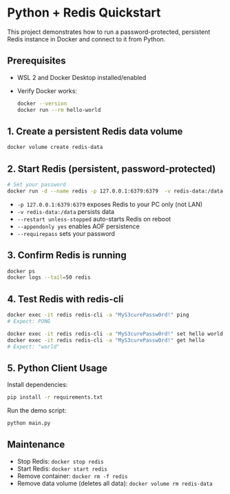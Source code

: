 # Python + Redis Quickstart

This project demonstrates how to run a password-protected, persistent Redis instance in Docker and connect to it from Python.

## Prerequisites

- WSL 2 and Docker Desktop installed/enabled
- Verify Docker works:

  ```sh
  docker --version
  docker run --rm hello-world
  ```

## 1. Create a persistent Redis data volume

```sh
docker volume create redis-data
```

## 2. Start Redis (persistent, password-protected)

```sh
# Set your password
docker run -d --name redis -p 127.0.0.1:6379:6379  -v redis-data:/data  --restart unless-stopped redis:latest redis-server --appendonly yes
```

- `-p 127.0.0.1:6379:6379` exposes Redis to your PC only (not LAN)
- `-v redis-data:/data` persists data
- `--restart unless-stopped` auto-starts Redis on reboot
- `--appendonly yes` enables AOF persistence
- `--requirepass` sets your password

## 3. Confirm Redis is running

```sh
docker ps
docker logs --tail=50 redis
```

## 4. Test Redis with redis-cli

```sh
docker exec -it redis redis-cli -a "MyS3curePassw0rd!" ping
# Expect: PONG

docker exec -it redis redis-cli -a "MyS3curePassw0rd!" set hello world
docker exec -it redis redis-cli -a "MyS3curePassw0rd!" get hello
# Expect: "world"
```

## 5. Python Client Usage

Install dependencies:

```sh
pip install -r requirements.txt
```

Run the demo script:

```sh
python main.py
```

## Maintenance

- Stop Redis: `docker stop redis`
- Start Redis: `docker start redis`
- Remove container: `docker rm -f redis`
- Remove data volume (deletes all data): `docker volume rm redis-data`